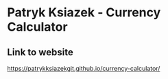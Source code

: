 # Patryk Ksiazek - Currency Calculator

## Link to website
https://patrykksiazekgit.github.io/currency-calculator/
